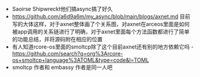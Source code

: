 - Saoirse Shipwreckt他们搞async搞了好久
- https://github.com/a6d9a6m/my_async/blob/main/blogs/axnet.md 目前写的大体这样，对于axnet整体画了个关系图，对axnet在arceos里面是如何被app调用的关系链进行了明确，对于axnet里面每个方法函数都进行了简单的功能总结，并将源码附在相应的位置
- 有人知道rcore-os里面的smoltcp除了这个目前axnet还有别的地方依赖它吗 - https://github.com/search?q=org%3Arcore-os+smoltcp+language%3ATOML&type=code&l=TOML
- smoltcp 作者和 embassy 作者是同一人吧